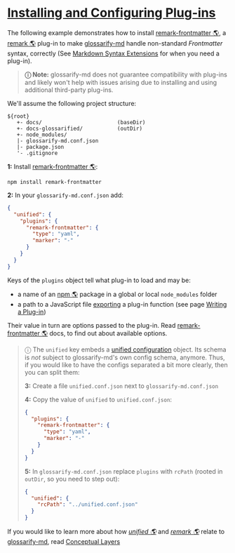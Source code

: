 # [Installing and Configuring Plug-ins](#installing-and-configuring-plug-ins)

[unified-config]: https://github.com/unifiedjs/unified-engine/blob/main/doc/configure.md

The following example demonstrates how to install [remark-frontmatter 🌎][1], a [remark 🌎][2] plug-in to make [glossarify-md][3] handle non-standard *Frontmatter* syntax, correctly (See [Markdown Syntax Extensions][4] for when you need a plug-in).

> **ⓘ  Note:** glossarify-md does not guarantee compatibility with plug-ins and likely won't help with issues arising due to installing and using additional third-party plug-ins.

We'll assume the following project structure:

    ${root}
       +- docs/                        (baseDir)
       +- docs-glossarified/           (outDir)
       +- node_modules/
       |- glossarify-md.conf.json
       |- package.json
       '- .gitignore

**1:** Install [remark-frontmatter 🌎][1]:

    npm install remark-frontmatter

**2:** In your `glossarify-md.conf.json` add:

```json
{
  "unified": {
    "plugins": {
      "remark-frontmatter": {
        "type": "yaml",
        "marker": "-"
      }
    }
  }
}
```

Keys of the `plugins` object tell what plug-in to load and may be:

*   a name of an [npm 🌎][5] package in a global or local `node_modules` folder
*   a path to a JavaScript file [exporting][6] a plug-in function (see page [Writing a Plug-in][7])

Their value in turn are options passed to the plug-in. Read [remark-frontmatter 🌎][1] docs, to find out about available options.

> ⓘ The `unified` key embeds a [unified configuration][unified-config] object. Its schema is *not* subject to glossarify-md's own config schema, anymore. Thus, if you would like to have the configs separated a bit more clearly, then you can split them:
>
> **3:** Create a file `unified.conf.json` next to `glossarify-md.conf.json`
>
> **4:** Copy the value of `unified` to `unified.conf.json`:
>
> ```json
> {
>   "plugins": {
>     "remark-frontmatter": {
>       "type": "yaml",
>       "marker": "-"
>     }
>   }
> }
> ```
>
> **5:** In `glossarify-md.conf.json` replace `plugins` with `rcPath` (rooted in `outDir`, so you need to step out):
>
> ```json
> {
>   "unified": {
>     "rcPath": "../unified.conf.json"
>   }
> }
> ```

If you would like to learn more about how *[unified 🌎][8]* and *[remark 🌎][2]* relate to [glossarify-md][3], read [Conceptual Layers][9]

[1]: https://npmjs.com/package/remark-frontmatter "A remark syntax plug-in supporting pseudo-standard front-matter syntax."

[2]: https://github.com/remarkjs/remark "remark is a parser and compiler project under the unified umbrella for Markdown text files in particular."

[3]: https://github.com/about-code/glossarify-md

[4]: https://github.com/about-code/glossarify-md/tree/master/doc/markdown-syntax-extensions.md

[5]: https://npmjs.com "Node Package Manager."

[6]: https://github.com/about-code/glossarify-md/tree/master/doc/export.md

[7]: https://github.com/about-code/glossarify-md/tree/master/doc/plugins-dev.md

[8]: https://unifiedjs.com "unified is an umbrella project around text file processing in general."

[9]: https://github.com/about-code/glossarify-md/tree/master/docconceptual-layers.md

